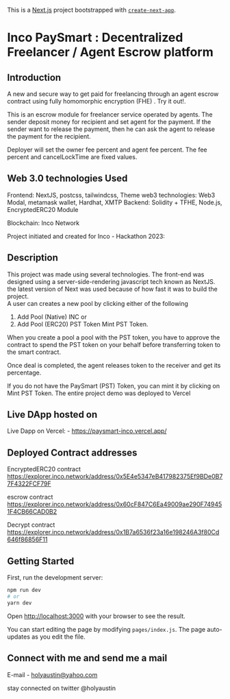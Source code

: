 This is a [Next.js](https://nextjs.org/) project bootstrapped with [`create-next-app`](https://github.com/zeit/next.js/tree/canary/packages/create-next-app).

# Inco PaySmart :  Decentralized Freelancer / Agent Escrow platform

## Introduction

A new and secure way to get paid for freelancing through an agent escrow contract using fully homomorphic encryption (FHE) . Try it out!.

This is an escrow module for freelancer service operated by agents. The sender deposit money for recipient and set agent for the payment. If the sender want to release the payment, then he can ask the agent to release the payment for the recipient.

Deployer will set the owner fee percent and agent fee percent. The fee percent and cancelLockTime are fixed values.

## Web 3.0 technologies Used

Frontend: NextJS, postcss, tailwindcss, Theme
web3 technologies: Web3 Modal, metamask wallet, Hardhat,  XMTP
Backend: Solidity + TFHE, Node.js, EncryptedERC20 Module

Blockchain: Inco Network

Project initiated and created for Inco - Hackathon 2023:  

## Description

This project was made using several technologies. The front-end was designed using a server-side-rendering javascript tech known as NextJS. the latest version of Next was used because of how fast it was to build the project.  
A user can creates a new pool by clicking either of the following

1. Add Pool (Native) INC or
2. Add Pool (ERC20) PST Token Mint PST Token.

When you create a pool a pool with the PST token, you have to approve the contract to spend the PST token on your behalf before transferring token to the smart contract.

Once deal is completed, the agent releases token to the receiver and get its percentage.

If you do not have the PaySmart (PST) Token, you can mint it by clicking on Mint PST Token.
The entire project demo was deployed to Vercel

## Live DApp hosted on

Live Dapp on Vercel: - <https://paysmart-inco.vercel.app/>

## Deployed Contract addresses

EncryptedERC20 contract
<https://explorer.inco.network/address/0x5E4e5347eB417982375Ef9BDe0B77F4322FCF79F>

escrow contract
<https://explorer.inco.network/address/0x60cF847C6Ea49009ae290F749451F4CB66CAD0B2>

Decrypt contract
https://explorer.inco.network/address/0x1B7a6536f23a16e198246A3f80Cd646f86856F11

## Getting Started

First, run the development server:

```bash
npm run dev
# or
yarn dev
```

Open [http://localhost:3000](http://localhost:3000) with your browser to see the result.

You can start editing the page by modifying `pages/index.js`. The page auto-updates as you edit the file.

## Connect with me and send me a mail

E-mail - holyaustin@yahoo.com

stay connected on twitter @holyaustin